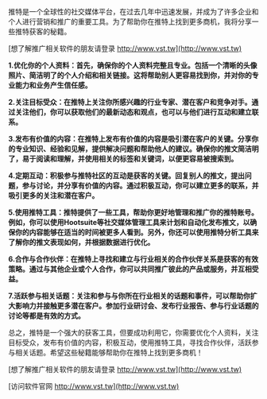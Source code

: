 推特是一个全球性的社交媒体平台，在过去几年中迅速发展，并成为了许多企业和个人进行营销和推广的重要工具。为了帮助你在推特上找到更多商机，我将分享一些推特获客的秘籍。

[想了解推广相关软件的朋友请登录 http://www.vst.tw](http://www.vst.tw)

**1.优化你的个人资料：首先，确保你的个人资料完整且专业。包括一个清晰的头像照片、简洁明了的个人介绍和相关链接。这将帮助别人更容易找到你，并对你的专业能力和业务产生信任感。**

**2.关注目标受众：在推特上关注你所感兴趣的行业专家、潜在客户和竞争对手。通过关注他们，你可以获取他们的最新动态和观点，也可以与他们进行互动和建立联系。**

**3.发布有价值的内容：在推特上发布有价值的内容是吸引潜在客户的关键。分享你的专业知识、经验和见解，提供解决问题和帮助他人的建议。确保你的推文简洁明了，易于阅读和理解，并使用相关的标签和关键词，以便更容易被搜索到。**

**4.定期互动：积极参与推特社区的互动是获客的关键。回复别人的推文，提出问题，参与讨论，并分享有价值的内容。通过积极互动，你可以建立更多的联系，并吸引更多的关注和潜在客户。**

**5.使用推特工具：推特提供了一些工具，帮助你更好地管理和推广你的推特账号。例如，你可以使用Hootsuite等社交媒体管理工具来计划和自动化发布推文，以确保你的内容能够在适当的时间被更多人看到。另外，你还可以使用推特分析工具来了解你的推文表现如何，并根据数据进行优化。**

**6.合作与合作伙伴：在推特上寻找和建立与行业相关的合作伙伴关系是获客的有效策略。通过与其他企业或个人合作，你可以共同推广彼此的产品或服务，并互相受益。**

**7.活跃参与相关话题：关注和参与与你所在行业相关的话题和事件，可以帮助你扩大影响力并接触更多潜在客户。参加行业研讨会、发布行业报告、参与行业话题的讨论等都是有效的方式。**

总之，推特是一个强大的获客工具，但要成功利用它，你需要优化个人资料，关注目标受众，发布有价值的内容，积极互动，使用推特工具，寻找合作伙伴，活跃参与相关话题。希望这些秘籍能够帮助你在推特上找到更多商机！

[想了解推广相关软件的朋友请登录 http://www.vst.tw](http://www.vst.tw)


[访问软件官网 http://www.vst.tw](http://www.vst.tw)

